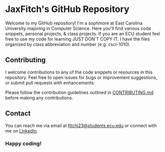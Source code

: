 # JaxFitch's GitHub Repository

Welcome to my GitHub repository! I'm a sophmore at East Carolina University majoring in Computer Science. Here you'll find various code snippets, personal projects, & class projects.
If you are an ECU student feel free to use my code for learning JUST DON'T COPY IT. I have the files organized by class abbreviation and number (e.g. csci-1010).

## Contributing

I welcome contributions to any of the code snippets or resources in this repository. Feel free to open issues for bugs or improvement suggestions, or submit pull requests with enhancements.

Please follow the contribution guidelines outlined in [CONTRIBUTING.md](https://github.com/JaxFitch/Code/blob/main/CONTRIBUTING.md) before making any contributions.

## Contact

You can reach me via email at [fitchj23@students.ecu.edu](mailto:fitchj23@students.ecu.edu) or connect with me on [LinkedIn](https://www.linkedin.com/in/jackson-fitch).

### Happy coding!
